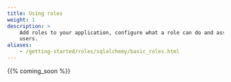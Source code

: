 ```yaml
---
title: Using roles
weight: 1
description: >
    Add roles to your application, configure what a role can do and assign
    users.
aliases: 
    - /getting-started/roles/sqlalchemy/basic_roles.html
---
```


{{% coming_soon %}}

